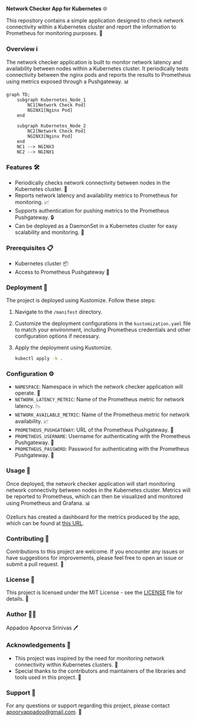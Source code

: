 **Network Checker App for Kubernetes** 🌐

This repository contains a simple application designed to check network connectivity within a Kubernetes cluster and
report the information to Prometheus for monitoring purposes. 🚀

### Overview ℹ️

The network checker application is built to monitor network latency and availability between nodes within a Kubernetes
cluster. It periodically tests connectivity between the nginx pods and reports the results to Prometheus using metrics
exposed
through a Pushgateway. 📊

```mermaid
graph TD;
    subgraph Kubernetes_Node_1
        NC1[Network Check Pod] 
        NGINX1[Nginx Pod]
    end

    subgraph Kubernetes_Node_2
        NC2[Network Check Pod] 
        NGINX3[Nginx Pod]
    end
    NC1 --> NGINX3
    NC2 --> NGINX1
```

### Features 🛠️

- Periodically checks network connectivity between nodes in the Kubernetes cluster. 🔄
- Reports network latency and availability metrics to Prometheus for monitoring. 📈
- Supports authentication for pushing metrics to the Prometheus Pushgateway. 🔒
- Can be deployed as a DaemonSet in a Kubernetes cluster for easy scalability and monitoring. 🚢

### Prerequisites 📋

- Kubernetes cluster 📦
- Access to Prometheus Pushgateway 🔑

### Deployment 🚀

The project is deployed using Kustomize. Follow these steps:

1. Navigate to the `/manifest` directory.

2. Customize the deployment configurations in the `kustomization.yaml` file to match your environment, including
   Prometheus credentials and other configuration options if necessary.

3. Apply the deployment using Kustomize.

   ```bash
   kubectl apply -k .
   ```

### Configuration ⚙️

- `NAMESPACE`: Namespace in which the network checker application will operate. 📂
- `NETWORK_LATENCY_METRIC`: Name of the Prometheus metric for network latency. 📉
- `NETWORK_AVAILABLE_METRIC`: Name of the Prometheus metric for network availability. 📈
- `PROMETHEUS_PUSHGATEWAY`: URL of the Prometheus Pushgateway. 🚪
- `PROMETHEUS_USERNAME`: Username for authenticating with the Prometheus Pushgateway. 👤
- `PROMETHEUS_PASSWORD`: Password for authenticating with the Prometheus Pushgateway. 🔑

### Usage 🚀

Once deployed, the network checker application will start monitoring network connectivity between nodes in the
Kubernetes
cluster. Metrics will be reported to Prometheus, which can then be visualized and monitored using Prometheus and
Grafana. 📊

Ozeliurs has created a dashboard for the metrics produced by the app, which can be found
at [this URL](https://grafana.com/grafana/dashboards/20707-internal-kubernetes-routes/).

### Contributing 🤝

Contributions to this project are welcome. If you encounter any issues or have suggestions for improvements, please feel
free to open an issue or submit a pull request. 🎉

### License 📄

This project is licensed under the MIT License - see the [LICENSE](LICENSE) file for details. 📜

### Author 🧑‍💻

Appadoo Apoorva Srinivas 🖊️

### Acknowledgements 🙏

- This project was inspired by the need for monitoring network connectivity within Kubernetes clusters. 🌟
- Special thanks to the contributors and maintainers of the libraries and tools used in this project. 🙌

### Support 📧

For any questions or support regarding this project, please contact apoorvappadoo@gmail.com. 📮